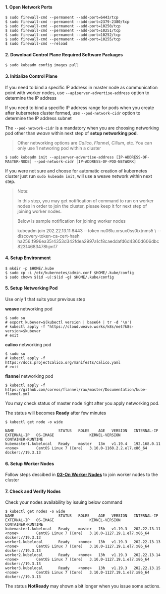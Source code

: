 #### 1. Open Network Ports
```
$ sudo firewall-cmd --permanent --add-port=6443/tcp
$ sudo firewall-cmd --permanent --add-port=2379-2380/tcp
$ sudo firewall-cmd --permanent --add-port=10250/tcp
$ sudo firewall-cmd --permanent --add-port=10251/tcp
$ sudo firewall-cmd --permanent --add-port=10252/tcp
$ sudo firewall-cmd --permanent --add-port=10255/tcp
$ sudo firewall-cmd --reload
```
#### 2. Download Control Plane Required Software Packages
```
$ sudo kubeadm config images pull
```
#### 3. Initialize Control Plane
If you need to bind a specific IP address in master node as communication point with worker nodes, use `--apiserver-advertise-address` option to determine the IP address

If you need to bind a specific IP address range for pods when you create after kubernetes cluster formed, use `--pod-network-cidr` option to determine the IP address subnet

The `--pod-network-cidr` is a mandatory when you are choosing networking pod other than _weave_ within next step of **setup networking pod**.

> Other networking options are *Calico*, *Flannel*, *Cilium*, etc.  You can only use 1 networing pod within a cluster
```
$ sudo kubeadm init --apiserver-advertise-address [IP-ADDRESS-OF-MASTER-NODE] --pod-network-cidr [IP-ADDRESS-OF-POD-NETWORK]
```

If you were not sure and choose for automatic creation of kubernetes cluster just run `sudo kubeadm init`, will use a weave network within next step.

> Note: 
>
> In this step, you may get notification of command to run on worker nodes in order to join the cluster, please keep it for next step of joining worker nodes.
>
> Below is sample notification for joining worker nodes 
>
> kubeadm join 202.22.13.11:6443 --token nu06lu.xrsux0ss0ixtnms5  \ --discovery-token-ca-cert-hash ha256:f996ea35r4353d342fdea2997a1cf8caeddafd6d4360d606dbc82314683478hjmf7
#### 4. Setup Environment
```
$ mkdir -p $HOME/.kube
$ sudo cp -i /etc/kubernetes/admin.conf $HOME/.kube/config
$ sudo chown $(id -u):$(id -g) $HOME/.kube/config
```

#### 5. Setup Networking Pod
Use only 1 that suits your previous step


**weave** networking pod
```
$ sudo su
# export kubever=$(kubectl version | base64 | tr -d '\n')
# kubectl apply -f "https://cloud.weave.works/k8s/net?k8s-version=$kubever
# exit
```
**calico** networking pod
```
$ sudo su
# kubectl apply -f https://docs.projectcalico.org/manifests/calico.yaml
# exit
```

**flannel** networking pod
```
$ kubectl apply -f https://github.com/coreos/flannel/raw/master/Documentation/kube-flannel.yml
```

You may check status of master node right after you apply networking pod.

The status will becomes **Ready** after few minutes

```
$ kubectl get node -o wide

NAME                    STATUS   ROLES    AGE   VERSION   INTERNAL-IP    EXTERNAL-IP   OS-IMAGE                KERNEL-VERSION               CONTAINER-RUNTIME
kubemaster1.kubelocal   Ready    master   13m   v1.19.4   192.168.0.11   <none>        CentOS Linux 7 (Core)   3.10.0-1160.2.2.el7.x86_64   docker://19.3.13

```
#### 6. Setup Worker Nodes
Follow steps descibed in [**03-On Worker Nodes**](https://github.com/wizznew/kubernetes-installation/blob/main/03-On%20Worker%20Nodes.md) to join worker nodes to the cluster

#### 7. Check and Verify Nodes
Check your nodes availability by issuing below command
```
$ kubectl get nodes -o wide
NAME                    STATUS   ROLES    AGE   VERSION   INTERNAL-IP    EXTERNAL-IP   OS-IMAGE                KERNEL-VERSION                CONTAINER-RUNTIME
kubemaster1.kubelocal   Ready    master   15h   v1.19.3   202.22.13.11   <none>        CentOS Linux 7 (Core)   3.10.0-1127.19.1.el7.x86_64   docker://19.3.13
worker1.kubelocal       Ready    <none>   13h   v1.19.3   202.22.13.13   <none>        CentOS Linux 7 (Core)   3.10.0-1127.19.1.el7.x86_64   docker://19.3.13
worker2.kubelocal       Ready    <none>   13h   v1.19.3   202.22.13.14   <none>        CentOS Linux 7 (Core)   3.10.0-1127.19.1.el7.x86_64   docker://19.3.13
worker3.kubelocal       Ready    <none>   13h   v1.19.3   202.22.13.15   <none>        CentOS Linux 7 (Core)   3.10.0-1127.19.1.el7.x86_64   docker://19.3.13

```
The status **NotReady** may shown a bit longer when you issue some actions.
